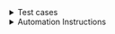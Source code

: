 <details> <summary>Test cases</summary>
  
 ## Positive Test cases
  1) Given patient Log in to ZoomCare or on Schedule ZoomCare page
  
     When patient select my location Portland, OR
  
     Then patient select illness/injury from drop down menu
  
     And patient select today's date July 23
  
     Then patient select Clinic Care
  
     Verify that user should be able to see the list of doctors with adress information and options for schedruling time.
  
  
  2) Given patient Log in to ZoomCare or on Schedule ZoomCare page
  
     When patient select my location Seattle, WA
  
     Then patient select illness/injury from drop down menu
     
     And patient click on the VideoCare
  
     Then patient select date June 24
  
     Verify that patient should be able to see the list of doctors address information and the time options for appointment 
    

  3) Given patient Log in to ZoomCare or on Schedule ZoomCare page
  
     When patient select my location Vienna, VA
  
     Then verify thta patient should see the message "We're not in your area yet—but we're growing almost as fast as we deliver care! Follow us on social to stay up-to-date on ZoomCare news, announcements and more. Want to see clinics outside of your region? Click below."
  
  4) Given patient Log in to ZoomCare or on Schedule ZoomCare page
  
     When patient select my location Salem, OR
  
     Then patient select illness/injury from drop down menu
      
     And patient select available date from calendar 
  
     Then patient click View Clinic Servises 
  
     And patient should be able to see the list of Services available at this clinic
  
   5) Given patient Log in to ZoomCare or on Schedule ZoomCare page
  
     When patient select my location Denver, CO
  
     Then patient select illness/injury from drop down menu
      
     And patient select available date from calendar 
  
     Then patient click View Clinic Servises 
  
     And patient should be able to see the list of Services available at this clinic
  
     Then patient click on the See More Details
  
     And verify that patient is able to see the list of cervices, doctors name and available time for making an appointment 
  
   6) Given patient Log in to ZoomCare or on Schedule ZoomCare page
  
     When patient select my location Boise, ID
      
     Then patient select Adult Covid-19 Screening
  
     Verify that patient doesn't have option Clinic Care and Chat Care
  
  7) Given patient Log in to ZoomCare or on Schedule ZoomCare
  
      When patient click on Info | $
  
      Then patient should be able to see a modal window with information about health insurance and estimated cost
  
  note: Modal window should be dismissed by clicking on any area outside of modal window, so user experience will improve. Currently you able to close it only when you click again on Info | $ button.
  
  8) Given patient Log in to ZoomCare or on Schedule ZoomCare page
  
    When patient select family medicine from drop down menu
  
    And patient select available date from calendar
  
    Then patient should be able to see the list of services available at this clinic on that particular day
     
     
  
  
  ## Negative Test cases 
  
  1) Given patient Log in to ZoomCare or on Schedule ZoomCare page
  
     When patient select my location Portland, OR
  
     Then patient select illness/injury from drop down menu
  
     And patient try to select past date June 20
  
     Verify that the past date is in read only mode
  
 
  </details>
  
     
    


<details> <summary>Automation Instructions</summary>
  Selenium, Java.
  
  1) Open Eclipse 
  
  Create Maven project
 
  
  Java JDK 8
  
  Chrome
  
  Chrome driver
  
  I will use TestRunner to run the script.
  
    // first we need to connect required libraries to work with selelium webdriver
    import org.openqa.selenium.WebDriver;
    import org.openqa.selenium.chrome.ChromeDriver;
    // then we need to create a class 
    public class ZoomCareSchedule {
    public static void main(String[] args) {
  
    // setting the driver executable, define a path to the chromedriver
    System.setProperty("webdriver.chrome.driver", ".\\Driver\\chromedriver.exe");
  
    // now we need to initiate a chromedriver
    WebDriver driver = new ChromeDriver();
  
    // now we need to maximize window of chrome browser
    driver.manage().window().maximize();
  
    // opening a web browser with specific url
    driver.get("http://zoomcare.com/schedule");
  
    
  1. To write an automation code for the test case #1 we will need to locate all webElements and add to page object class
  
  one file with step definitions
  
  public class StepDef ???? {
  
  NOTES:
  
  1st test case:
  
  @Given("^Patient log in to ZoomCare or on Schedule ZoomCare page$")
  public void patient_login_to_ZoomCare_or_on_Schedule_ZoomCare_page() throws Throwable {
    ???? driver.get("http://zoomcare.com/schedule");
  
  }
  
  @when("^a user selects portland and illness$")
  public void a_user_select_portland_illness_june() throws Throwable {
        //click to expand a location list
        WebElement loc = driver.findElement(By.xpath("//*[@id="react-mount-page-    content"]/div/div/div/div[1]/div/div[1]/div/span"));
        loc.click();
        //click on portland
        WebElement p = driver.findElement(By.xpath("//*[@id="react-mount-page-content"]/div/div/div/div[1]/div/div[2]/div[1]/div[3]/div/div"));
        p.click()
  
  }
  
  @then("^patient selects illness injury from the drop menu$)
  public void patient_selects_illness_injury() throws Throwable {
        // click to expand list of services (illness/injury
        WebElement d = driver.findElement(By.xpath("//*[@id="react-mount-page-content"]/div/div/div/div[1]/div/div[2]/div[1]/div/div/div/i"));
        d.click();
        // click on illness_injury
        WebElement ii = driver.findElement(By.xpath("//*[@id="react-mount-page-content"]/div/div/div/div[1]/div/div[2]/div[2]/div/div[2]/div/div/div/div[2]/div/div/div"));
        ii.click();
        // click to expand dates
        WebElement calen = driver.findElement(By.xpath("//*[@id="react-mount-page-content"]/div/div/div/div[1]/div/div[2]/div[3]/div/div/div[2]/div/i"));
        calen.click();
        // click on June 23
         WebElement date = driver.findElement(By.xpath("//*[@id="react-mount-page-content"]/div/div/div/div[1]/div/div[2]/div[3]/div/div[2]/div/div[4]/div[4]/div[5]/div/div"));
        date.click();
  
  }
  
  2nd test case: 
  
       @Given("^Patient log in to ZoomCare or on Schedule ZoomCare page$")
  public void patient_login_to_ZoomCare_or_on_Schedule_ZoomCare_page() throws Throwable {
    ???? driver.get("http://zoomcare.com/schedule");
  
  }
  
       @when("^patient selects seattle$")
       public void patient_selects_seattle() throws Throwable {
        //click to expand a location list
        WebElement loc = driver.findElement(By.xpath("//*[@id="react-mount-page-    content"]/div/div/div/div[1]/div/div[1]/div/span"));
        loc.click();
  
        //click on seattle
        WebElement p = driver.findElement(By.xpath("//*[@id="react-mount-page-content"]/div/div/div/div[1]/div/div[2]/div[1]/div[4]/div/div"));
        p.click()
        
  }
        @then("^patient selects illness injury from the drop menu$)
        public void patient_selects_illness_injury() throws Throwable {
        // click to expand list of services (illness/injury
        WebElement d = driver.findElement(By.xpath("//*[@id="react-mount-page-content"]/div/div/div/div[1]/div/div[2]/div[1]/div/div/div/i"));
        d.click();
        // click on illness_injury
        WebElement ii = driver.findElement(By.xpath("//*[@id="react-mount-page-content"]/div/div/div/div[1]/div/div[2]/div[2]/div/div[2]/div/div/div/div[2]/div/div/div"));
        ii.click();
        // click on the VideoCare
        WebElement vchat = driver.findElement(By.xpath("//*[@id="react-mount-page-content"]/div/div/div/div[2]/div/div[1]/button[2]"));
        
        // click to expand dates
        WebElement calen = driver.findElement(By.xpath("//*[@id="react-mount-page-content"]/div/div/div/div[1]/div/div[2]/div[3]/div/div/div[2]/div/i"));
        calen.click();
        
        // click on June 24
        WebElement datej = driver.findElement(By.xpath("//*[@id="react-mount-page-content"]/div/div/div/div[1]/div/div[2]/div[3]/div/div[2]/div/div[4]/div[4]/div[6]/div/div"));
  
  
  3rd test case:
  
        
         @Given("^Patient log in to ZoomCare or on Schedule ZoomCare page$")
         public void patient_login_to_ZoomCare_or_on_Schedule_ZoomCare_page() throws Throwable {
         ???? driver.get("http://zoomcare.com/schedule");
  
  }
  
         @When("^patient selects my location Vienna, VA$)
         public void patient_selects_vienna() throws Throwable {
         //click to expand a location list
         WebElement loc = driver.findElement(By.xpath("//*[@id="react-mount-page-    content"]/div/div/div/div[1]/div/div[1]/div/span"));
         loc.click();
         // send key Vienna VA USA
         WebElement locat = driver.findElement(By.xpath("//*[@id="react-mount-page-content"]/div/div/div/div[1]/div/div[2]/div[2]/div/div[1]/input"));
        loxat.sendKeys("Vienna VA");
        
         // not sure how select from the suggestion shown
        List<WebElement> autoSuggestions = driver.findElement ???
        for (WebElement suggestions : autoSuggestions) {
            if (suggestions.getText().contains("Vienna VA)) {
                suggestions.click();
                break;
          }
        }
        
        
  
        
        
  
      
      
  
  
        
  
  
  
  
